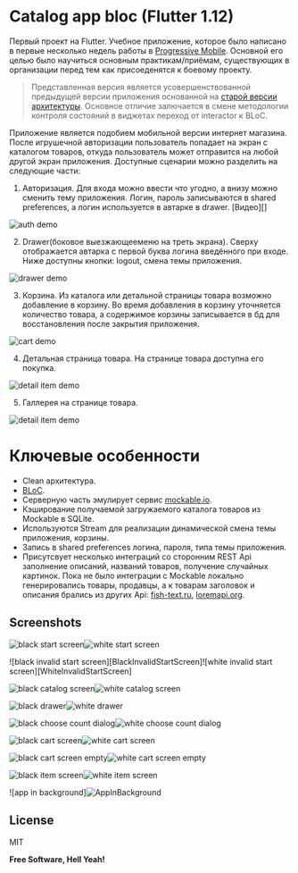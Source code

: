 # Catalog app bloc (Flutter 1.12)

Первый проект на Flutter. Учебное приложение, которое было написано в первые несколько недель работы в [Progressive Mobile][ProgressiveMobile]. Основной его целью было научиться основным практикам/приёмам, существующих в организации перед тем как присоеденятся к боевому проекту.

>Представленная версия является усовершенствованной предыдущей версии приложения основанной на [старой версии архитектуры][GitHubCatalogApp]. Основное отличие залючается в смене методологии контроля состояний в виджетах переход от interactor к BLoC.

Приложение является подобием мобильной версии интернет магазина. После игрушечной авторизации пользователь попадает на экран с каталогом товаров, откуда пользователь может отправится на любой другой экран приложения. Доступные сценарии можно разделить на следующие части:
1) Авторизация. Для входа  можно ввести что угодно, а внизу можно сменить тему приложения. Логин, пароль записываются в shared preferences, а логин используется в автарке в drawer. [Видео][]

![auth demo][AuthDemo]

2) Drawer(боковое выезжающееменю на треть экрана). Сверху отображается автарка с первой буква логина введённого при входе. Ниже доступны кнопки: logout, смена темы приложения.

![drawer demo][DrawerDemo]

3) Корзина. Из каталога или детальной страницы товара возможно добавление в корзину. Во время добавления в корзину уточняется количество товара, а содержимое корзины записывается в бд для восстановления после закрытия приложения.

![cart demo][CartDemo]

4) Детальная страница товара. На странице товара доступна его покупка.

![detail item demo][DetailItemDemo]

5) Галлерея на странице товара.

![detail item demo][DetailItemDemo]

# Ключевые особенности
  - Clean архитектура.
  - [BLoC][BlocReference].
  - Серверную часть эмулирует сервис [mockable.io][MockableIO].
  - Кэширование получаемой загружаемого каталога товаров из Mockable в SQLite.
  - Используются Stream для реализации динамической смена темы приложения, корзины.
  - Запись в shared preferences логина, пароля, типа темы приложения.
  - Присутсвует несколько интеграций со сторонним REST Api заполнение описаний, названий товаров, получение случайных картинок. Пока не было интеграции с Mockable локально генерировались товары, продавцы, а к товарам заголовок и описания брались из других Api: [fish-text.ru][FishTextApi], [loremapi.org][LoremApi].

## Screenshots
![black start screen][BlackStartScreen]![white start screen][WhiteStartScreen]

![black invalid start screen][BlackInvalidStartScreen]![white invalid start screen][WhiteInvalidStartScreen]

![black catalog screen][BlackCatalogScreen]![white catalog screen][WhiteCatalogScreen]

![black drawer][BlackDrawer]![white drawer][WhiteDrawer]

![black choose count dialog][BlackChooseCountDialog]![white choose count dialog][WhiteChooseCountDialog]

![black cart screen][BlackCartScreen]![white cart screen][WhiteCartScreenNotEmpty]

![black cart screen empty][BlackCartScreenEmpty]![white cart screen empty][WhiteCartScreen]

![black item screen][BlackItemScreen]![white item screen][WhiteItemScreen]

![app in background]![AppInBackground]

License
----

MIT

**Free Software, Hell Yeah!**

   [ProgressiveMobile]:<http://pmobi.ru/>
   [GitHubCatalogApp]:<https://github.com/iebrosalin/catalog_app/>
   [MockableIO]:<https://www.mockable.io/>
   [AuthDemo]:<https://github.com/iebrosalin/catalog_app_bloc/blob/master/descriptions/gif/demo_login.gif>
   [DrawerDemo]:<https://github.com/iebrosalin/catalog_app_bloc/blob/master/descriptions/gif/demo_logout.gif>
   [CartDemo]:<https://github.com/iebrosalin/catalog_app_bloc/blob/master/descriptions/gif/demo_cart%20.gif>
   [DetailItemDemo]:<https://github.com/iebrosalin/catalog_app_bloc/blob/master/descriptions/gif/demo_item_page.gif>
   [GalleryDemo]:<https://github.com/iebrosalin/catalog_app_bloc/blob/master/descriptions/gif/gallery_demo.gif>
   [BlocReference]:<https://pub.dev/packages/flutter_bloc>
   [LoremApi]:<https://loremipsum.wiegertschouten.nl>
   [FishTextApi]:<https://fish-text.ru>

   [BlackStartScreen]:<https://github.com/iebrosalin/catalog_app_bloc/blob/master/descriptions/black_start_screen.jpeg>
   [WhiteStartScreen]:<https://github.com/iebrosalin/catalog_app_bloc/blob/master/descriptions/white_start_screen.jpeg>
   [BlackInvalidStartCcreen]:<https://github.com/iebrosalin/catalog_app_bloc/blob/master/descriptions/black_invalid_start_screen.jpeg>
   [WhiteInvalidStartCcreen]:<https://github.com/iebrosalin/catalog_app_bloc/blob/master/descriptions/white_invalid_start_screen.jpeg>
   [BlackCatalogScreen]:<https://github.com/iebrosalin/catalog_app_bloc/blob/master/descriptions/black_catalog_screen.jpeg>
   [WhiteCatalogScreen]:<https://github.com/iebrosalin/catalog_app_bloc/blob/master/descriptions/white_catalog_screen.jpeg>
   [BlackDrawer]:<https://github.com/iebrosalin/catalog_app_bloc/blob/master/descriptions/black_drawer.jpeg>
   [WhiteDrawer]:<https://github.com/iebrosalin/catalog_app_bloc/blob/master/descriptions/white_drawer.jpeg>
   [BlackChooseCountDialog]:<https://github.com/iebrosalin/catalog_app_bloc/blob/master/descriptions/black_choose_count_dialog.jpeg>
   [WhiteChooseCountDialog]:<https://github.com/iebrosalin/catalog_app_bloc/blob/master/descriptions/white_choose_count_dialog.jpeg>
   [WhiteCartScreen]:<https://github.com/iebrosalin/catalog_app_bloc/blob/master/descriptions/white_cart_screen.jpeg>
   [BlackCartScreen]:<https://github.com/iebrosalin/catalog_app_bloc/blob/master/descriptions/black_cart_screen.jpeg>
   [WhiteCartScreenNotEmpty]:<https://github.com/iebrosalin/catalog_app_bloc/blob/master/descriptions/white_cart_screen_not_empty.jpeg>
   [BlackCartScreenEmpty]:<https://github.com/iebrosalin/catalog_app_bloc/blob/master/descriptions/black_cart_screen_empty.jpeg>
   [BlackItemScreen]:<https://github.com/iebrosalin/catalog_app_bloc/blob/master/descriptions/black_item_screen.jpeg>
   [WhiteItemScreen]:<https://github.com/iebrosalin/catalog_app_bloc/blob/master/descriptions/white_item_screen.jpeg>
   [AppInBackground]:<https://github.com/iebrosalin/catalog_app_bloc/blob/master/descriptions/app_in_background.jpeg>
























